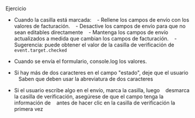 Ejercicio

- Cuando la casilla está marcada:
   - Rellene los campos de envío con los valores de facturación.
   - Desactive los campos de envío para que no sean editables directamente
   - Mantenga los campos de envío actualizados a medida que cambian los campos de facturación.
   - Sugerencia: puede obtener el valor de la casilla de verificación de `event.target.checked`
- Cuando se envía el formulario, console.log los valores.


- Si hay más de dos caracteres en el campo "estado", deje que el usuario
   Saben que deben usar la abreviatura de dos caracteres
- Si el usuario escribe algo en el envío, marca la casilla, luego
   desmarca la casilla de verificación, asegúrese de que el campo tenga la información de
   antes de hacer clic en la casilla de verificación la primera vez